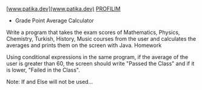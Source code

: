 [www.patika.dev](www.patika.dev)
[PROFILIM](https://app.patika.dev/emreebas)

- Grade Point Average Calculator

Write a program that takes the exam scores of Mathematics, Physics, Chemistry, Turkish, History, Music courses from the user and calculates the averages and prints them on the screen with Java.
Homework

Using conditional expressions in the same program, if the average of the user is greater than 60, the screen should write "Passed the Class" and if it is lower, "Failed in the Class".

Note: If and Else will not be used...

